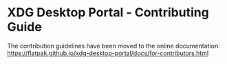 # XDG Desktop Portal - Contributing Guide

The contribution guidelines have been moved to the online documentation:
https://flatpak.github.io/xdg-desktop-portal/docs/for-contributors.html
